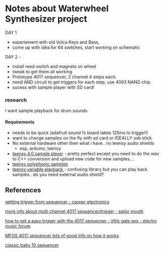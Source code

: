 # Notes about Waterwheel Synthesizer project

DAY 1
 - experiement with old Volca Keys and Bass, 
 - come up with idea for 64 switches, start working on schematic 

DAY 2 - 
- install reed switch and magnets on wheel
- tweak to get them all working
-  Prototype 4017 sequencer, 2 channel 4 steps each. 
-  need AND circuit to get triggers for each step, use 4093 NAND chip. 
- sucess with sample player with SD card! 
### research
I want sample playback for drum sounds
#### Requirements  
- needs to be quick (adafruit sound fx board takes 125ms to trigger!)
- want to change samples on the fly with sd card or IDEALLY usb stick
- No external hardware other then what i have.. no teensy audio shields
  - esp, arduino, teensy
- [teensy 4.0 sample player](https://forum.aemodular.com/thread/1214/teensy-4-sample-player) - pretty perfect except you need to do the wav to C++ conversion and upload new code for new samples....
- [teensy polyphonic samples](https://github.com/newdigate/teensy-polyphony)
- [teensy variable playback ](https://github.com/newdigate/teensy-variable-playback) - confusing library but you can play back samples.. do you need external audio shield?

## References

[getting trigger from sequencer - casper electronics ](https://web.archive.org/web/20130509102109/http://casperelectronics.com/2007/03/19/sequencer-update/)

[more info about multi channel 4017 sequencer/trigger - sailor mouth](https://web.archive.org/web/20160915053601/http://www.sailormouth.org/trigseq2.html)

[how to get a easy trigger with the 4017 sequecner - little gate seq - electro music forum](https://electro-music.com/forum/topic-63020.html)

[MFOS 4017 sequencer lots of good info on how it works](http://musicfromouterspace.com/analogsynth_new/TENSTEPSEQUENCER/TENSTEPSEQUENCER.php)

[classic baby 10 sequencer](https://hackaday.com/2016/01/14/oh-baby-baby10-build-a-classic-analog-music-sequencer/)


